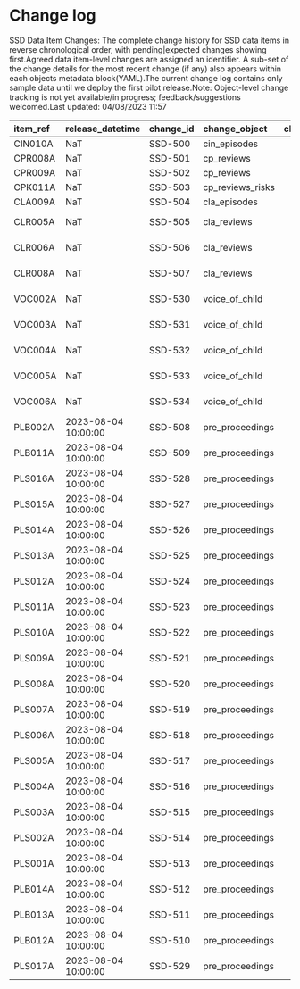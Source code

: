 # Change log
SSD Data Item Changes:
The complete change history for SSD data items in reverse chronological order, with pending|expected changes showing first.Agreed data item-level changes are assigned an identifier. A sub-set of the change details for the most recent change (if any) also appears within each objects metadata block(YAML).The current change log contains only sample data until we deploy the first pilot release.Note: Object-level change tracking is not yet available/in progress; feedback/suggestions welcomed.Last updated: 04/08/2023 11:57

| item_ref   | release_datetime    | change_id   | change_object    | change_impact_title   | change_status   | change_type   | change_source   | change_impact_notes           |
|:-----------|:--------------------|:------------|:-----------------|:----------------------|:----------------|:--------------|:----------------|:------------------------------|
| CIN010A    | NaT                 | SSD-500     | cin_episodes     |                       | pending         | Depreciated   | D2I             | 1aRemove                      |
| CPR008A    | NaT                 | SSD-501     | cp_reviews       |                       | pending         | New Feature   | D2I             | 1aDraft                       |
| CPR009A    | NaT                 | SSD-502     | cp_reviews       |                       | pending         | New Feature   | D2I             | 1aDraft                       |
| CPK011A    | NaT                 | SSD-503     | cp_reviews_risks |                       | pending         | New Feature   | D2I             | 1aDraft                       |
| CLA009A    | NaT                 | SSD-504     | cla_episodes     |                       | pending         | Depreciated   | D2I             | 1aRemove                      |
| CLR005A    | NaT                 | SSD-505     | cla_reviews      |                       | pending         | New Feature   | D2I             | 1aDraft - Suggested new item  |
| CLR006A    | NaT                 | SSD-506     | cla_reviews      |                       | pending         | New Feature   | D2I             | 1aDraft - Suggested new item  |
| CLR008A    | NaT                 | SSD-507     | cla_reviews      |                       | pending         | New Feature   | D2I             | 1aDraft - Suggested new item  |
| VOC002A    | NaT                 | SSD-530     | voice_of_child   |                       | pending         | New Feature   | 1bDraft         | 1bDraft - Suggested new item  |
| VOC003A    | NaT                 | SSD-531     | voice_of_child   |                       | pending         | New Feature   | 1bDraft         | 1bDraft - Suggested new item  |
| VOC004A    | NaT                 | SSD-532     | voice_of_child   |                       | pending         | New Feature   | 1bDraft         | 1bDraft - Suggested new item  |
| VOC005A    | NaT                 | SSD-533     | voice_of_child   |                       | pending         | New Feature   | 1bDraft         | 1bDraft - Suggested new item  |
| VOC006A    | NaT                 | SSD-534     | voice_of_child   |                       | pending         | New Feature   | 1bDraft         | 1bDraft - Suggested new item  |
| PLB002A    | 2023-08-04 10:00:00 | SSD-508     | pre_proceedings  |                       | released        | New Feature   | 1bSpecified     | 1bSpecified - Agreed new item |
| PLB011A    | 2023-08-04 10:00:00 | SSD-509     | pre_proceedings  |                       | released        | New Feature   | 1bSpecified     | 1bSpecified - Agreed new item |
| PLS016A    | 2023-08-04 10:00:00 | SSD-528     | pre_proceedings  |                       | released        | New Feature   | 1bSpecified     | 1bSpecified - Agreed new item |
| PLS015A    | 2023-08-04 10:00:00 | SSD-527     | pre_proceedings  |                       | released        | New Feature   | 1bSpecified     | 1bSpecified - Agreed new item |
| PLS014A    | 2023-08-04 10:00:00 | SSD-526     | pre_proceedings  |                       | released        | New Feature   | 1bSpecified     | 1bSpecified - Agreed new item |
| PLS013A    | 2023-08-04 10:00:00 | SSD-525     | pre_proceedings  |                       | released        | New Feature   | 1bSpecified     | 1bSpecified - Agreed new item |
| PLS012A    | 2023-08-04 10:00:00 | SSD-524     | pre_proceedings  |                       | released        | New Feature   | 1bSpecified     | 1bSpecified - Agreed new item |
| PLS011A    | 2023-08-04 10:00:00 | SSD-523     | pre_proceedings  |                       | released        | New Feature   | 1bSpecified     | 1bSpecified - Agreed new item |
| PLS010A    | 2023-08-04 10:00:00 | SSD-522     | pre_proceedings  |                       | released        | New Feature   | 1bSpecified     | 1bSpecified - Agreed new item |
| PLS009A    | 2023-08-04 10:00:00 | SSD-521     | pre_proceedings  |                       | released        | New Feature   | 1bSpecified     | 1bSpecified - Agreed new item |
| PLS008A    | 2023-08-04 10:00:00 | SSD-520     | pre_proceedings  |                       | released        | New Feature   | 1bSpecified     | 1bSpecified - Agreed new item |
| PLS007A    | 2023-08-04 10:00:00 | SSD-519     | pre_proceedings  |                       | released        | New Feature   | 1bSpecified     | 1bSpecified - Agreed new item |
| PLS006A    | 2023-08-04 10:00:00 | SSD-518     | pre_proceedings  |                       | released        | New Feature   | 1bSpecified     | 1bSpecified - Agreed new item |
| PLS005A    | 2023-08-04 10:00:00 | SSD-517     | pre_proceedings  |                       | released        | New Feature   | 1bSpecified     | 1bSpecified - Agreed new item |
| PLS004A    | 2023-08-04 10:00:00 | SSD-516     | pre_proceedings  |                       | released        | New Feature   | 1bSpecified     | 1bSpecified - Agreed new item |
| PLS003A    | 2023-08-04 10:00:00 | SSD-515     | pre_proceedings  |                       | released        | New Feature   | 1bSpecified     | 1bSpecified - Agreed new item |
| PLS002A    | 2023-08-04 10:00:00 | SSD-514     | pre_proceedings  |                       | released        | New Feature   | 1bSpecified     | 1bSpecified - Agreed new item |
| PLS001A    | 2023-08-04 10:00:00 | SSD-513     | pre_proceedings  |                       | released        | New Feature   | 1bSpecified     | 1bSpecified - Agreed new item |
| PLB014A    | 2023-08-04 10:00:00 | SSD-512     | pre_proceedings  |                       | released        | New Feature   | 1bSpecified     | 1bSpecified - Agreed new item |
| PLB013A    | 2023-08-04 10:00:00 | SSD-511     | pre_proceedings  |                       | released        | New Feature   | 1bSpecified     | 1bSpecified - Agreed new item |
| PLB012A    | 2023-08-04 10:00:00 | SSD-510     | pre_proceedings  |                       | released        | New Feature   | 1bSpecified     | 1bSpecified - Agreed new item |
| PLS017A    | 2023-08-04 10:00:00 | SSD-529     | pre_proceedings  |                       | released        | New Feature   | 1bSpecified     | 1bSpecified - Agreed new item |